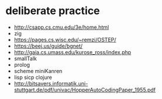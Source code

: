 # deliberate practice

* http://csapp.cs.cmu.edu/3e/home.html
* zig
* https://pages.cs.wisc.edu/~remzi/OSTEP/
* https://beej.us/guide/bgnet/
* http://gaia.cs.umass.edu/kurose_ross/index.php
* smallTalk
* prolog
* scheme miniKanren
* lisp sicp clojure
* http://bitsavers.informatik.uni-stuttgart.de/pdf/univac/HopperAutoCodingPaper_1955.pdf

